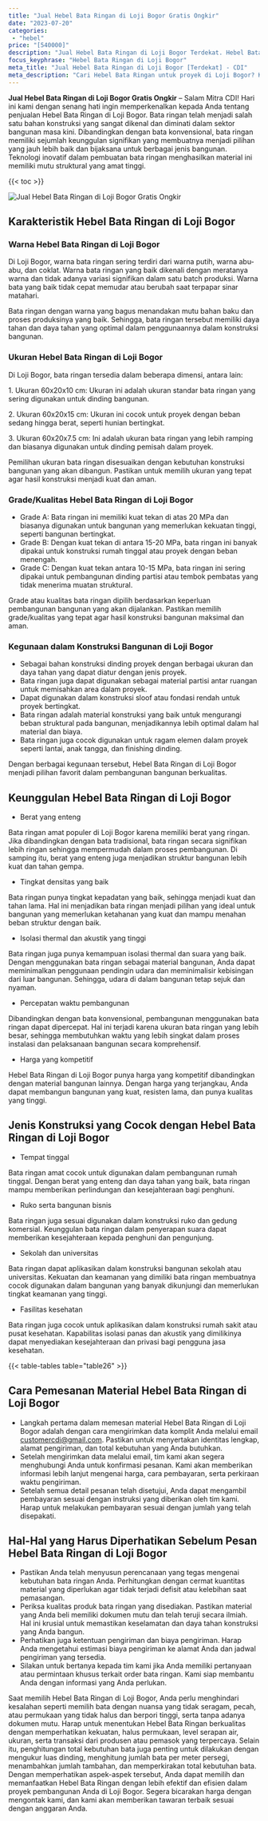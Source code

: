 ```yaml
---
title: "Jual Hebel Bata Ringan di Loji Bogor Gratis Ongkir"
date: "2023-07-20"
categories:
 - "hebel"
price: "[540000]"
description: "Jual Hebel Bata Ringan di Loji Bogor Terdekat. Hebel Bata Ringan ini sering digunakan dalam proyek pembangunan sebagai material dinding yang kokoh dan awet. Hubungi kami untuk informasi lebih lanjut."
focus_keyphrase: "Hebel Bata Ringan di Loji Bogor"
meta_title: "Jual Hebel Bata Ringan di Loji Bogor [Terdekat] - CDI"
meta_description: "Cari Hebel Bata Ringan untuk proyek di Loji Bogor? Kami menyediakan Hebel Bata Ringan berkualitas untuk material dinding. Segera dapatkan penawaran terbaik."
---
```


**Jual Hebel Bata Ringan di Loji Bogor Gratis Ongkir** – Salam Mitra CDI! Hari ini kami dengan senang hati ingin memperkenalkan kepada Anda tentang penjualan Hebel Bata Ringan di Loji Bogor. Bata ringan telah menjadi salah satu bahan konstruksi yang sangat dikenal dan diminati dalam sektor bangunan masa kini. Dibandingkan dengan bata konvensional, bata ringan memiliki sejumlah keunggulan signifikan yang membuatnya menjadi pilihan yang jauh lebih baik dan bijaksana untuk berbagai jenis bangunan. Teknologi inovatif dalam pembuatan bata ringan menghasilkan material ini memiliki mutu struktural yang amat tinggi.

{{< toc >}}

![Jual Hebel Bata Ringan di Loji Bogor Gratis Ongkir](/images/hebel/hebel-bataringan-09.jpg)

## Karakteristik Hebel Bata Ringan di Loji Bogor

### Warna Hebel Bata Ringan di Loji Bogor

Di Loji Bogor, warna bata ringan sering terdiri dari warna putih, warna abu-abu, dan coklat. Warna bata ringan yang baik dikenali dengan meratanya warna dan tidak adanya variasi signifikan dalam satu batch produksi. Warna bata yang baik tidak cepat memudar atau berubah saat terpapar sinar matahari.

Bata ringan dengan warna yang bagus menandakan mutu bahan baku dan proses produksinya yang baik. Sehingga, bata ringan tersebut memiliki daya tahan dan daya tahan yang optimal dalam penggunaannya dalam konstruksi bangunan.

### Ukuran Hebel Bata Ringan di Loji Bogor

Di Loji Bogor, bata ringan tersedia dalam beberapa dimensi, antara lain:

1\. Ukuran 60x20x10 cm: Ukuran ini adalah ukuran standar bata ringan yang sering digunakan untuk dinding bangunan.

2\. Ukuran 60x20x15 cm: Ukuran ini cocok untuk proyek dengan beban sedang hingga berat, seperti hunian bertingkat.

3\. Ukuran 60x20x7.5 cm: Ini adalah ukuran bata ringan yang lebih ramping dan biasanya digunakan untuk dinding pemisah dalam proyek.

Pemilihan ukuran bata ringan disesuaikan dengan kebutuhan konstruksi bangunan yang akan dibangun. Pastikan untuk memilih ukuran yang tepat agar hasil konstruksi menjadi kuat dan aman.

### Grade/Kualitas Hebel Bata Ringan di Loji Bogor

*   Grade A: Bata ringan ini memiliki kuat tekan di atas 20 MPa dan biasanya digunakan untuk bangunan yang memerlukan kekuatan tinggi, seperti bangunan bertingkat.
*   Grade B: Dengan kuat tekan di antara 15-20 MPa, bata ringan ini banyak dipakai untuk konstruksi rumah tinggal atau proyek dengan beban menengah.
*   Grade C: Dengan kuat tekan antara 10-15 MPa, bata ringan ini sering dipakai untuk pembangunan dinding partisi atau tembok pembatas yang tidak menerima muatan struktural.

Grade atau kualitas bata ringan dipilih berdasarkan keperluan pembangunan bangunan yang akan dijalankan. Pastikan memilih grade/kualitas yang tepat agar hasil konstruksi bangunan maksimal dan aman.

### Kegunaan dalam Konstruksi Bangunan di Loji Bogor

*   Sebagai bahan konstruksi dinding proyek dengan berbagai ukuran dan daya tahan yang dapat diatur dengan jenis proyek.
*   Bata ringan juga dapat digunakan sebagai material partisi antar ruangan untuk memisahkan area dalam proyek.
*   Dapat digunakan dalam konstruksi sloof atau fondasi rendah untuk proyek bertingkat.
*   Bata ringan adalah material konstruksi yang baik untuk mengurangi beban struktural pada bangunan, menjadikannya lebih optimal dalam hal material dan biaya.
*   Bata ringan juga cocok digunakan untuk ragam elemen dalam proyek seperti lantai, anak tangga, dan finishing dinding.

Dengan berbagai kegunaan tersebut, Hebel Bata Ringan di Loji Bogor menjadi pilihan favorit dalam pembangunan bangunan berkualitas.

## Keunggulan Hebel Bata Ringan di Loji Bogor

*   Berat yang enteng

Bata ringan amat populer di Loji Bogor karena memiliki berat yang ringan. Jika dibandingkan dengan bata tradisional, bata ringan secara signifikan lebih ringan sehingga mempermudah dalam proses pembangunan. Di samping itu, berat yang enteng juga menjadikan struktur bangunan lebih kuat dan tahan gempa.
*   Tingkat densitas yang baik

Bata ringan punya tingkat kepadatan yang baik, sehingga menjadi kuat dan tahan lama. Hal ini menjadikan bata ringan menjadi pilihan yang ideal untuk bangunan yang memerlukan ketahanan yang kuat dan mampu menahan beban struktur dengan baik.
*   Isolasi thermal dan akustik yang tinggi

Bata ringan juga punya kemampuan isolasi thermal dan suara yang baik. Dengan menggunakan bata ringan sebagai material bangunan, Anda dapat meminimalkan penggunaan pendingin udara dan meminimalisir kebisingan dari luar bangunan. Sehingga, udara di dalam bangunan tetap sejuk dan nyaman.
*   Percepatan waktu pembangunan

Dibandingkan dengan bata konvensional, pembangunan menggunakan bata ringan dapat dipercepat. Hal ini terjadi karena ukuran bata ringan yang lebih besar, sehingga membutuhkan waktu yang lebih singkat dalam proses instalasi dan pelaksanaan bangunan secara komprehensif.
*   Harga yang kompetitif

Hebel Bata Ringan di Loji Bogor punya harga yang kompetitif dibandingkan dengan material bangunan lainnya. Dengan harga yang terjangkau, Anda dapat membangun bangunan yang kuat, resisten lama, dan punya kualitas yang tinggi.

## Jenis Konstruksi yang Cocok dengan Hebel Bata Ringan di Loji Bogor

*   Tempat tinggal

Bata ringan amat cocok untuk digunakan dalam pembangunan rumah tinggal. Dengan berat yang enteng dan daya tahan yang baik, bata ringan mampu memberikan perlindungan dan kesejahteraan bagi penghuni.
*   Ruko serta bangunan bisnis

Bata ringan juga sesuai digunakan dalam konstruksi ruko dan gedung komersial. Keunggulan bata ringan dalam penyerapan suara dapat memberikan kesejahteraan kepada penghuni dan pengunjung.
*   Sekolah dan universitas

Bata ringan dapat aplikasikan dalam konstruksi bangunan sekolah atau universitas. Kekuatan dan keamanan yang dimiliki bata ringan membuatnya cocok digunakan dalam bangunan yang banyak dikunjungi dan memerlukan tingkat keamanan yang tinggi.
*   Fasilitas kesehatan

Bata ringan juga cocok untuk aplikasikan dalam konstruksi rumah sakit atau pusat kesehatan. Kapabilitas isolasi panas dan akustik yang dimilikinya dapat menyediakan kesejahteraan dan privasi bagi pengguna jasa kesehatan.

{{< table-tables table="table26" >}}

## Cara Pemesanan Material Hebel Bata Ringan di Loji Bogor

*   Langkah pertama dalam memesan material Hebel Bata Ringan di Loji Bogor adalah dengan cara mengirimkan data komplit Anda melalui email customercdi@gmail.com. Pastikan untuk menyertakan identitas lengkap, alamat pengiriman, dan total kebutuhan yang Anda butuhkan.
*   Setelah mengirimkan data melalui email, tim kami akan segera menghubungi Anda untuk konfirmasi pesanan. Kami akan memberikan informasi lebih lanjut mengenai harga, cara pembayaran, serta perkiraan waktu pengiriman.
*   Setelah semua detail pesanan telah disetujui, Anda dapat mengambil pembayaran sesuai dengan instruksi yang diberikan oleh tim kami. Harap untuk melakukan pembayaran sesuai dengan jumlah yang telah disepakati.

## Hal-Hal yang Harus Diperhatikan Sebelum Pesan Hebel Bata Ringan di Loji Bogor

*   Pastikan Anda telah menyusun perencanaan yang tegas mengenai kebutuhan bata ringan Anda. Perhitungkan dengan cermat kuantitas material yang diperlukan agar tidak terjadi defisit atau kelebihan saat pemasangan.
*   Periksa kualitas produk bata ringan yang disediakan. Pastikan material yang Anda beli memiliki dokumen mutu dan telah teruji secara ilmiah. Hal ini krusial untuk memastikan keselamatan dan daya tahan konstruksi yang Anda bangun.
*   Perhatikan juga ketentuan pengiriman dan biaya pengiriman. Harap Anda mengetahui estimasi biaya pengiriman ke alamat Anda dan jadwal pengiriman yang tersedia.
*   Silakan untuk bertanya kepada tim kami jika Anda memiliki pertanyaan atau permintaan khusus terkait order bata ringan. Kami siap membantu Anda dengan informasi yang Anda perlukan.

Saat memilih Hebel Bata Ringan di Loji Bogor, Anda perlu menghindari kesalahan seperti memilih bata dengan nuansa yang tidak seragam, pecah, atau permukaan yang tidak halus dan berpori tinggi, serta tanpa adanya dokumen mutu. Harap untuk menentukan Hebel Bata Ringan berkualitas dengan memperhatikan kekuatan, halus permukaan, level serapan air, ukuran, serta transaksi dari produsen atau pemasok yang terpercaya. Selain itu, penghitungan total kebutuhan bata juga penting untuk dilakukan dengan mengukur luas dinding, menghitung jumlah bata per meter persegi, menambahkan jumlah tambahan, dan memperkirakan total kebutuhan bata. Dengan memperhatikan aspek-aspek tersebut, Anda dapat memilih dan memanfaatkan Hebel Bata Ringan dengan lebih efektif dan efisien dalam proyek pembangunan Anda di Loji Bogor. Segera bicarakan harga dengan mengontak kami, dan kami akan memberikan tawaran terbaik sesuai dengan anggaran Anda.